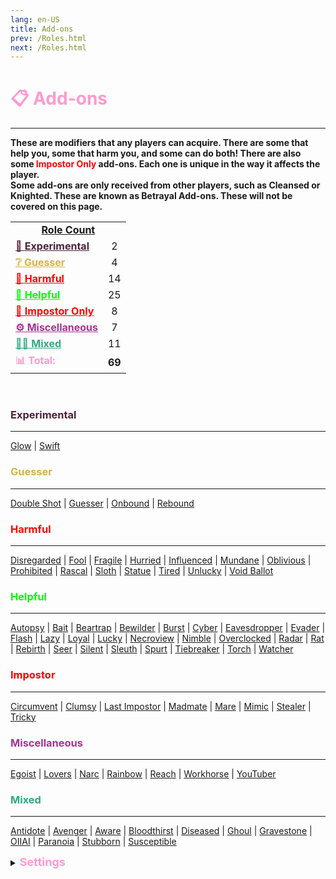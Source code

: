 ```yaml
---
lang: en-US
title: Add-ons
prev: /Roles.html
next: /Roles.html
---
```


# <font color="#ff9ace">📋 <b>Add-ons</b></font>
---

<b>These are modifiers that any players can acquire. There are some that help you, some that harm you, and some can do both! There are also some <font color=red>Impostor Only</font> add-ons. Each one is unique in the way it affects the player.<br>Some add-ons are only received from other players, such as Cleansed or Knighted. These are known as Betrayal Add-ons. These will not be covered on this page.</b><br>

<table>
<tr>
<td colspan="2" align="center"><b><u>Role Count</u></b></td>
</tr>

<tr>
<td><a href="#experimental" style="color:#4d223a"><b>🚧 Experimental</b></a></td>
<td align="center">2</td>
</tr>

<tr>
<td><a href="#guesser" style="color:#d6b149"><b>❔ Guesser</b></a></td>
<td align="center">4</td>
</tr>

<tr>
<td><a href="#harmful" style="color:red"><b>🤕 Harmful</b></a></td>
<td align="center">14</td>
</tr>

<tr>
<td><a href="#helpful" style="color:#00ff00"><b>🤑 Helpful</b></a></td>
<td align="center">25</td>
</tr>

<tr>
<td><a href="#impostor-only" style="color:red"><b>🦹 Impostor Only</b></a></td>
<td align="center">8</td>
</tr>

<tr>
<td><a href="#miscellaneous" style="color:#a83295"><b>⚙️ Miscellaneous</b></a></td>
<td align="center">7</td>
</tr>

<tr>
<td><a href="#mixed" style="color:#32a87f"><b>😵‍💫 Mixed</b></a></td>
<td align="center">11</td>
</tr>

<tr>
<td><font color=#ff9ace><b>📊 Total:</b></font></td>
<td align="center"><b>69</b></td>
</tr>

</table>
<br>

### <font color=#4d223a><b>Experimental</b></font>
---
[Glow](/options/Addons/Experimental/Glow.html) | [Swift](/options/Addons/Experimental/Swift.html)
<br>

### <font color=#d6b149><b>Guesser</b></font>
---
[Double Shot](/options/Addons/Guesser/DoubleShot.html) | [Guesser](/options/Addons/Guesser/Guesser.html) | [Onbound](/options/Addons/Guesser/Onbound.html) | [Rebound](/options/Addons/Guesser/Rebound.html)
<br>

### <font color=#ff0000><b>Harmful</b></font>
---
[Disregarded](/options/Addons/Harmful/Disregarded.html) | [Fool](/options/Addons/Harmful/Fool.html) | [Fragile](/options/Addons/Harmful/Fragile.html) | [Hurried](/options/Addons/Harmful/Hurried.html) | [Influenced](/options/Addons/Harmful/Influenced.html) | [Mundane](/options/Addons/Harmful/Mundane.html) | [Oblivious](/options/Addons/Harmful/Oblivious.html) | [Prohibited](/options/Addons/Harmful/Prohibited.html) | [Rascal](/options/Addons/Harmful/Rascal.html) | [Sloth](/options/Addons/Harmful/Sloth.html) | [Statue](/options/Addons/Harmful/Statue.html) | [Tired](/options/Addons/Harmful/Tired.html) | [Unlucky](/options/Addons/Harmful/Unlucky.html) | [Void Ballot](/options/Addons/Harmful/VoidBallot.html)
<br>

### <font color=#00ff00><b>Helpful</b></font>
---
[Autopsy](/options/Addons/Helpful/Autopsy.html) | [Bait](/options/Addons/Helpful/Bait.html) | [Beartrap](/options/Addons/Helpful/Beartrap.html) | [Bewilder](/options/Addons/Helpful/Bewilder.html) | [Burst](/options/Addons/Helpful/Burst.html) | [Cyber](/options/Addons/Helpful/Cyber.html) | [Eavesdropper](/options/Addons/Helpful/Eavesdropper.html) | [Evader](/options/Addons/Helpful/Evader.html) | [Flash](/options/Addons/Helpful/Flash.html) | [Lazy](/options/Addons/Helpful/Lazy.html) | [Loyal](/options/Addons/Helpful/Loyal.html) | [Lucky](/options/Addons/Helpful/Lucky.html) | [Necroview](/options/Addons/Helpful/Necroview.html) |  [Nimble](/options/Addons/Helpful/Nimble.html) | [Overclocked](/options/Addons/Helpful/Overclocked.html) | [Radar](/options/Addons/Helpful/Radar.html) | [Rat](/options/Addons/Helpful/Rat.html) | [Rebirth](/options/Addons/Helpful/Rebirth.html) | [Seer](/options/Addons/Helpful/Seer.html) | [Silent](/options/Addons/Helpful/Silent.html) | [Sleuth](/options/Addons/Helpful/Sleuth.html) | [Spurt](/options/Addons/Helpful/Spurt.html) | [Tiebreaker](/options/Addons/Helpful/Tiebreaker.html) | [Torch](/options/Addons/Helpful/Torch.html) | [Watcher](/options/Addons/Helpful/Watcher.html)
<br>

### <font color=red><b>Impostor</b></font>
---
[Circumvent](/options/Addons/Impostor/Circumvent.html) | [Clumsy](/options/Addons/Impostor/Clumsy.html) | [Last Impostor](/options/Addons/Impostor/LastImpostor.html) | [Madmate](/options/Addons/Impostor/Madmate.html) | [Mare](/options/Addons/Impostor/Mare.html) | [Mimic](/options/Addons/Impostor/Mimic.html) | [Stealer](/options/Addons/Impostor/Stealer.html) | [Tricky](/options/Addons/Impostor/Tricky.html)
<br>

### <font color=#a83295><b>Miscellaneous</b></font>
---
[Egoist](/options/Addons/Miscellaneous/Egoist.html) | [Lovers](/options/Addons/Miscellaneous/Lovers.html) | [Narc](/options/Addons/Miscellaneous/Narc.md) | [Rainbow](/options/Addons/Miscellaneous/Rainbow.html) | [Reach](/options/Addons/Miscellaneous/Reach.html) | [Workhorse](/options/Addons/Miscellaneous/Workhorse.html) | [YouTuber](/options/Addons/Miscellaneous/YouTuber.html)

### <font color=#32a87f><b>Mixed</b></font>
---
[Antidote](/options/Addons/Mixed/Antidote.html) | [Avenger](/options/Addons/Mixed/Avenger.html) | [Aware](/options/Addons/Mixed/Aware.html) | [Bloodthirst](/options/Addons/Mixed/Bloodthirst.html) | [Diseased](/options/Addons/Mixed/Diseased.html) | [Ghoul](/options/Addons/Mixed/Ghoul.html) | [Gravestone](/options/Addons/Mixed/Gravestone.html) | [OIIAI](/options/Addons/Mixed/OIIAI.html) | [Paranoia](/options/Addons/Mixed/Paranoia.html) | [Stubborn](/options/Addons/Mixed/Stubborn.html) | [Susceptible](/options/Addons/Mixed/Susceptible.html)
<br>

<details>
<summary><font color=#ff9ace size='4em'><b>Settings</b></font></summary>
<br>
Below are settings to make the game more balanced based on your lobby's style of gameplay:

* Display Add-Ons next to the role name
  * <font color=green>ON</font>: Add-Ons will be displayed next to players' Roles
  * <font color=red>OFF</font>: Add-Ons will not be displayed next to players' Roles
* Add Brackets To Add-Ons
  * <font color=green>ON</font>: Brackets will appear around a players’ Add-Ons for a cleaner look
  * <font color=red>OFF</font>: Add-Ons will be displayed as they normally would
* Show Short Names For Add-Ons
  * <font color=red>Disable</font>: Add-Ons will be never be abbreviated
  * <font color=green>Always</font>: Add-Ons will always be abbreviated
  * <font color=cyan>Only In Meeting</font>: Add-Ons will only be abbreviated when in meeting
  * <font color=cyan>Only In Game</font>: Add-Ons will only be abbreviated when not in meeting
* Maximum Add-ons Per Player
  * Maximum number of add-ons a player can spawn with
* Remove Incompatible Addons for role assigned mid game
  * Remove conflicting add-on if assigned mid game
</details>